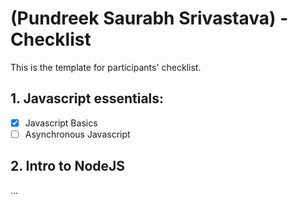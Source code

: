 # (Pundreek Saurabh Srivastava) - Checklist
This is the template for participants' checklist.

## 1. Javascript essentials:

- [x] Javascript Basics
- [ ] Asynchronous Javascript

 ## 2. Intro to NodeJS
...
